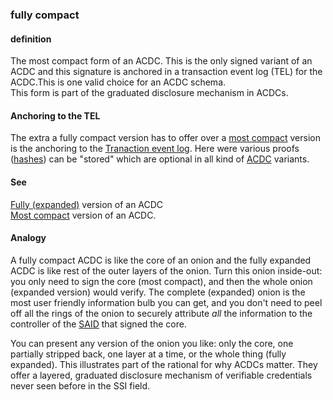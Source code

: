 ### fully compact

<h4>definition</h4><p>The most compact form of an ACDC. This is the only signed variant of an ACDC and this signature is anchored in a transaction event log (TEL) for the ACDC.This is one valid choice for an ACDC schema.<br>This form is part of the graduated disclosure mechanism in ACDCs.</p><h4>Anchoring to the TEL</h4><p>The extra a fully compact version has to offer over a <a href="most-compact">most compact</a> version is the anchoring to the <a href="transaction-event-log">Tranaction event log</a>. Here were various proofs (<a href="distributed-hash-table">hashes</a>) can be &quot;stored&quot; which are optional in all kind of <a href="ACDC">ACDC</a> variants.</p><h4>See</h4><p><a href="fully-expanded">Fully (expanded)</a> version of an ACDC<br><a href="most-compact">Most compact</a> version of an ACDC.</p><h4>Analogy</h4><p>A fully compact ACDC is like the core of an onion and the fully expanded ACDC is like rest of the outer layers of the onion. Turn this onion inside-out: you only need to sign the core (most compact), and then the whole onion (expanded version) would verify. The complete (expanded) onion is the most user friendly information bulb you can get, and you don&#39;t need to peel off all the rings of the onion to securely attribute <em>all</em> the information to the controller of the <a href="SAID">SAID</a> that signed the core.</p><p>You can present any version of the onion you like: only the core, one partially stripped back, one layer at a time, or the whole thing (fully expanded). This illustrates part of the rational for why ACDCs matter. They offer a layered, graduated disclosure mechanism of verifiable credentials never seen before in the SSI field.</p>